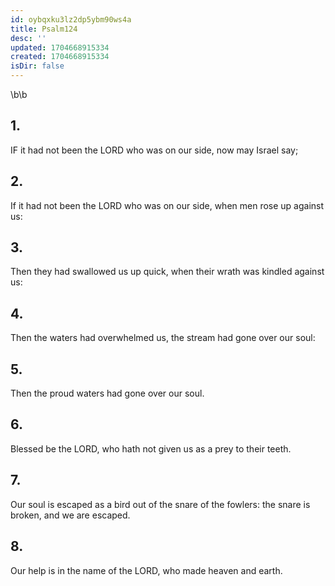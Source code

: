 ```yaml
---
id: oybqxku3lz2dp5ybm90ws4a
title: Psalm124
desc: ''
updated: 1704668915334
created: 1704668915334
isDir: false
---
```

\b\b
## 1.
IF it had not been the LORD who was on our side, now may Israel say;
## 2.
If it had not been the LORD who was on our side, when men rose up against us:
## 3.
Then they had swallowed us up quick, when their wrath was kindled against us:
## 4.
Then the waters had overwhelmed us, the stream had gone over our soul:
## 5.
Then the proud waters had gone over our soul.
## 6.
Blessed be the LORD, who hath not given us as a prey to their teeth.
## 7.
Our soul is escaped as a bird out of the snare of the fowlers: the snare is broken, and we are escaped.
## 8.
Our help is in the name of the LORD, who made heaven and earth.
